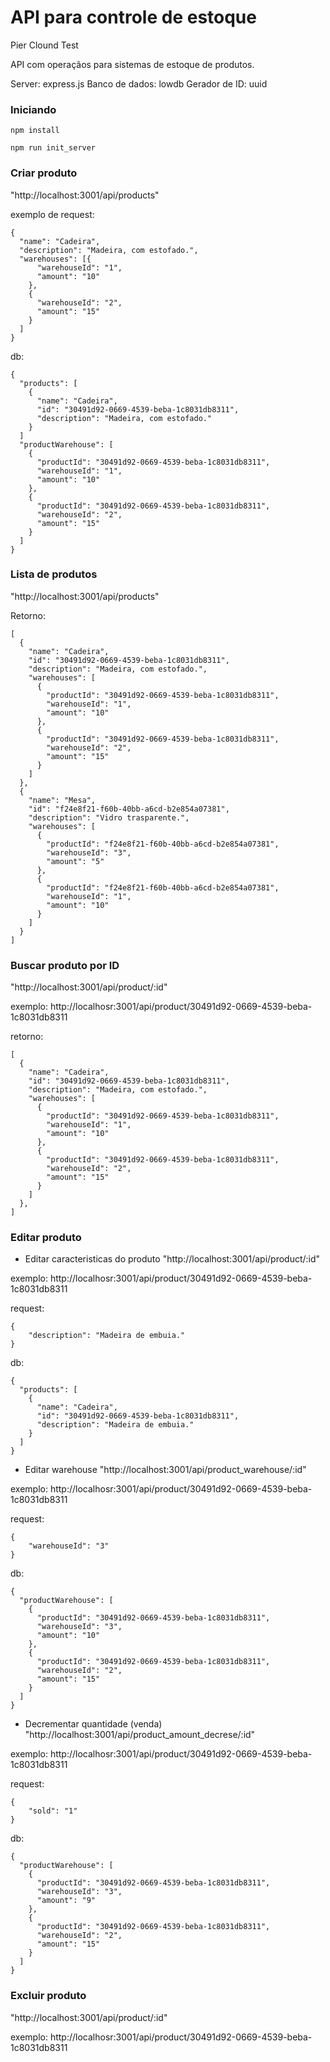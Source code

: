 # API para controle de estoque
Pier Clound Test

API com operaçãos para sistemas de estoque de produtos.

Server: express.js
Banco de dados: lowdb
Gerador de ID: uuid

### Iniciando

 ```npm install```

 ```npm run init_server```

### Criar produto
"http://localhost:3001/api/products"

exemplo de request:
```
{
  "name": "Cadeira",
  "description": "Madeira, com estofado.",
  "warehouses": [{
      "warehouseId": "1",
      "amount": "10"
    },
    {
      "warehouseId": "2",
      "amount": "15"
    }
  ]
}
```
db:
```
{
  "products": [
    {
      "name": "Cadeira",
      "id": "30491d92-0669-4539-beba-1c8031db8311",
      "description": "Madeira, com estofado."
    }
  ]
  "productWarehouse": [
    {
      "productId": "30491d92-0669-4539-beba-1c8031db8311",
      "warehouseId": "1",
      "amount": "10"
    },
    {
      "productId": "30491d92-0669-4539-beba-1c8031db8311",
      "warehouseId": "2",
      "amount": "15"
    }
  ]
}
``` 
    

### Lista de produtos
"http://localhost:3001/api/products"

Retorno:
```
[
  {
    "name": "Cadeira",
    "id": "30491d92-0669-4539-beba-1c8031db8311",
    "description": "Madeira, com estofado.",
    "warehouses": [
      {
        "productId": "30491d92-0669-4539-beba-1c8031db8311",
        "warehouseId": "1",
        "amount": "10"
      },
      {
        "productId": "30491d92-0669-4539-beba-1c8031db8311",
        "warehouseId": "2",
        "amount": "15"
      }
    ]
  },
  {
    "name": "Mesa",
    "id": "f24e8f21-f60b-40bb-a6cd-b2e854a07381",
    "description": "Vidro trasparente.",
    "warehouses": [
      {
        "productId": "f24e8f21-f60b-40bb-a6cd-b2e854a07381",
        "warehouseId": "3",
        "amount": "5"
      },
      {
        "productId": "f24e8f21-f60b-40bb-a6cd-b2e854a07381",
        "warehouseId": "1",
        "amount": "10"
      }
    ]
  }
]
```
### Buscar produto por ID
"http://localhost:3001/api/product/:id"

exemplo:
http://localhosr:3001/api/product/30491d92-0669-4539-beba-1c8031db8311

retorno:
```
[
  {
    "name": "Cadeira",
    "id": "30491d92-0669-4539-beba-1c8031db8311",
    "description": "Madeira, com estofado.",
    "warehouses": [
      {
        "productId": "30491d92-0669-4539-beba-1c8031db8311",
        "warehouseId": "1",
        "amount": "10"
      },
      {
        "productId": "30491d92-0669-4539-beba-1c8031db8311",
        "warehouseId": "2",
        "amount": "15"
      }
    ]
  },
]
```

### Editar produto
* Editar caracteristicas do produto
"http://localhost:3001/api/product/:id"

exemplo:
http://localhosr:3001/api/product/30491d92-0669-4539-beba-1c8031db8311
 
request:
```
{
	"description": "Madeira de embuia."
}
```

db: 
```
{
  "products": [
    {
      "name": "Cadeira",
      "id": "30491d92-0669-4539-beba-1c8031db8311",
      "description": "Madeira de embuia."
    }
  ]
}
``` 
* Editar warehouse
"http://localhost:3001/api/product_warehouse/:id"
 
exemplo:
http://localhosr:3001/api/product/30491d92-0669-4539-beba-1c8031db8311
 
request:
```
{
	"warehouseId": "3"
}
```

db: 
```
{
  "productWarehouse": [
    {
      "productId": "30491d92-0669-4539-beba-1c8031db8311",
      "warehouseId": "3",
      "amount": "10"
    },
    {
      "productId": "30491d92-0669-4539-beba-1c8031db8311",
      "warehouseId": "2",
      "amount": "15"
    }
  ]
}
``` 

* Decrementar quantidade (venda)
"http://localhost:3001/api/product_amount_decrese/:id"

exemplo:
http://localhosr:3001/api/product/30491d92-0669-4539-beba-1c8031db8311
 
request:
```
{
	"sold": "1"
}
```

db: 
```
{
  "productWarehouse": [
    {
      "productId": "30491d92-0669-4539-beba-1c8031db8311",
      "warehouseId": "3",
      "amount": "9"
    },
    {
      "productId": "30491d92-0669-4539-beba-1c8031db8311",
      "warehouseId": "2",
      "amount": "15"
    }
  ]
}
```

### Excluir produto
"http://localhost:3001/api/product/:id"

exemplo:
http://localhosr:3001/api/product/30491d92-0669-4539-beba-1c8031db8311

